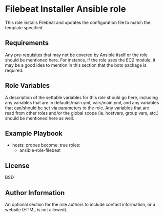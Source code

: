 Filebeat Installer Ansible role
=========

This role installs Filebeat and updates the configuration file to match the template specified.

Requirements
------------

Any pre-requisites that may not be covered by Ansible itself or the role should be mentioned here. For instance, if the role uses the EC2 module, it may be a good idea to mention in this section that the boto package is required.

Role Variables
--------------

A description of the settable variables for this role should go here, including any variables that are in defaults/main.yml, vars/main.yml, and any variables that can/should be set via parameters to the role. Any variables that are read from other roles and/or the global scope (ie. hostvars, group vars, etc.) should be mentioned here as well.


Example Playbook
----------------

  - hosts: probes
    become: true
    roles:
      - ansible-role-filebeat

License
-------

BSD

Author Information
------------------

An optional section for the role authors to include contact information, or a website (HTML is not allowed).
